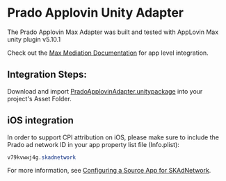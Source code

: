 # Prado Applovin Unity Adapter

The Prado Applovin Max Adapter was built and tested with AppLovin Max unity plugin v5.10.1 <Br>

Check out the [Max Mediation Documentation](https://dash.applovin.com/documentation/mediation/unity/getting-started/integration) for app level integration.

## Integration Steps:

Download and import [PradoApplovinAdapter.unitypackage](/Mediation/AppLovin%20Max%20Adapter/Unity/PradoApplovinAdapter.unitypackage) into your project's Asset Folder.

## iOS integration

In order to support CPI attribution on iOS, please make sure to include the Prado ad network ID in your app property list file (Info.plist):

```java
v79kvwwj4g.skadnetwork	
```
For more information, see [Configuring a Source App for SKAdNetwork](https://developer.apple.com/documentation/storekit/skadnetwork/configuring_a_source_app).
